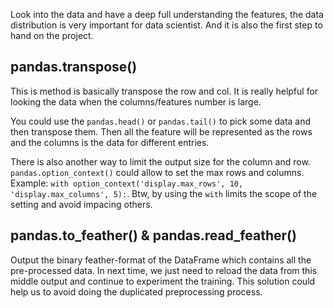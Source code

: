 Look into the data and have a deep full understanding the features, the data distribution is very important for data scientist. And it is also the first step to hand on the project.

## pandas.transpose()

This is method is basically transpose the row and col. It is really helpful for looking the data when the columns/features number is large.

You could use the `pandas.head()` or `pandas.tail()` to pick some data and then transpose them. Then all the feature will be represented as the rows and the columns is the data for different entries.

There is also another way to limit the output size for the column and row. `pandas.option_context()` could allow to set the max rows and columns. Example: `with option_context('display.max_rows', 10, 'display.max_columns', 5):`. Btw, by using the `with` limits the scope of the setting and avoid impacing others.

## pandas.to_feather() & pandas.read_feather()

Output the binary feather-format of the DataFrame which contains all the pre-processed data. In next time, we just need to reload the data from this middle output and continue to experiment the training. This solution could help us to avoid doing the duplicated preprocessing process. 